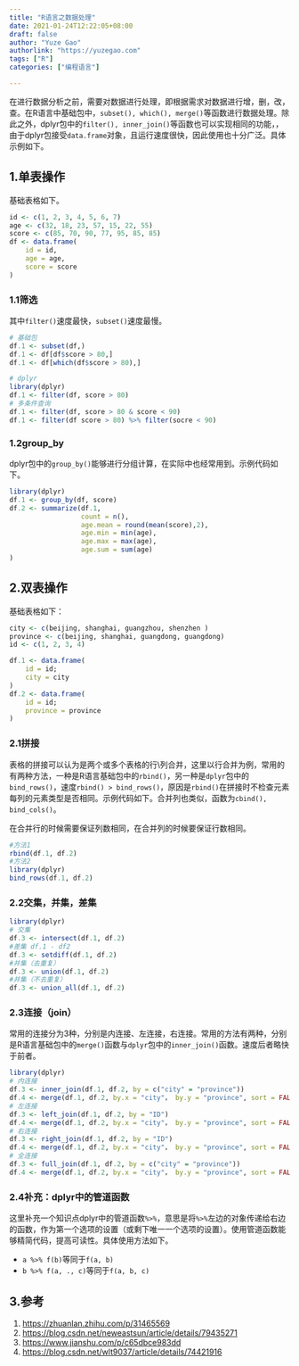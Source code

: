 ```yaml
---
title: "R语言之数据处理"
date: 2021-01-24T12:22:05+08:00
draft: false
author: "Yuze Gao"
authorlink: "https://yuzegao.com"
tags: ["R"]
categories: ["编程语言"]

---
```


在进行数据分析之前，需要对数据进行处理，即根据需求对数据进行增，删，改，查。在R语言中基础包中，`subset(), which(), merge()`等函数进行数据处理。除此之外，dplyr包中的`filter(), inner_join()`等函数也可以实现相同的功能，，由于dplyr包接受`data.frame`对象，且运行速度很快，因此使用也十分广泛。具体示例如下。

## 1.单表操作

基础表格如下。

```R
id <- c(1, 2, 3, 4, 5, 6, 7)
age <- c(32, 18, 23, 57, 15, 22, 55)
score <- c(85, 70, 90, 77, 95, 85, 85)
df <- data.frame(
    id = id,
    age = age,
    score = score
)
```

### 1.1筛选

其中`filter()`速度最快，`subset()`速度最慢。

```R
# 基础包
df.1 <- subset(df,)
df.1 <- df[df$score > 80,]
df.1 <- df[which(df$score > 80),]

# dplyr
library(dplyr)
df.1 <- filter(df, score > 80)
# 多条件查询
df.1 <- filter(df, score > 80 & score < 90)
df.1 <- filter(df score > 80) %>% filter(socre < 90)
```

### 1.2group_by

dplyr包中的`group_by()`能够进行分组计算，在实际中也经常用到。示例代码如下。

```R
library(dplyr)
df.1 <- group_by(df, score)
df.2 <- summarize(df.1,
                  count = n(),
                  age.mean = round(mean(score),2),
                  age.min = min(age),
                  age.max = max(age),
                  age.sum = sum(age)
)
```



## 2.双表操作

基础表格如下：

```R
city <- c(beijing, shanghai, guangzhou, shenzhen )
province <- c(beijing, shanghai, guangdong, guangdong)
id <- c(1, 2, 3, 4)

df.1 <- data.frame(
    id = id;
    city = city
) 
df.2 <- data.frame(
    id = id;
    province = province
)
```

### 2.1拼接

表格的拼接可以认为是两个或多个表格的行\列合并，这里以行合并为例，常用的有两种方法，一种是R语言基础包中的`rbind()`，另一种是`dplyr`包中的`bind_rows()`，速度`rbind() > bind_rows()`，原因是`rbind()`在拼接时不检查元素每列的元素类型是否相同。示例代码如下。合并列也类似，函数为`cbind(), bind_cols()`。

在合并行的时候需要保证列数相同，在合并列的时候要保证行数相同。

```R
#方法1
rbind(df.1, df.2)
#方法2
library(dplyr)
bind_rows(df.1, df.2)
```

### 2.2交集，并集，差集

```R
library(dplyr)
# 交集
df.3 <- intersect(df.1, df.2)
#差集 df.1 - df2
df.3 <- setdiff(df.1, df.2)
#并集（去重复）
df.3 <- union(df.1, df.2)
#并集（不去重复）
df.3 <- union_all(df.1, df.2)
```

### 2.3连接（join）

常用的连接分为3种，分别是内连接、左连接，右连接。常用的方法有两种，分别是R语言基础包中的`merge()`函数与`dplyr`包中的`inner_join()`函数。速度后者略快于前者。

```R
library(dplyr)
# 内连接
df.3 <- inner_join(df.1, df.2, by = c("city" = "province"))
df.4 <- merge(df.1, df.2, by.x = "city"， by.y = "province", sort = FALSE)
# 左连接
df.3 <- left_join(df.1, df.2, by = "ID")
df.4 <- merge(df.1, df.2, by.x = "city"， by.y = "province", sort = FALSE, all.x = TRUE)
# 右连接
df.3 <- right_join(df.1, df.2, by = "ID")
df.4 <- merge(df.1, df.2, by.x = "city"， by.y = "province", sort = FALSE, all.y = TRUE)
# 全连接
df.3 <- full_join(df.1, df.2, by = c("city" = "province"))
df.4 <- merge(df.1, df.2, by.x = "city"， by.y = "province", sort = FALSE, all = TRUE)
```

### 2.4补充：dplyr中的管道函数

这里补充一个知识点dplyr中的管道函数`%>%`，意思是将`%>%`左边的对象传递给右边的函数，作为第一个选项的设置（或剩下唯一一个选项的设置）。使用管道函数能够精简代码，提高可读性。具体使用方法如下。

- `a %>% f(b)`等同于`f(a, b)`
- `b %>% f(a, ., c)`等同于`f(a, b, c)`



## 3.参考

1. https://zhuanlan.zhihu.com/p/31465569
2. https://blog.csdn.net/neweastsun/article/details/79435271
3. https://www.jianshu.com/p/c65dbce983dd
4. https://blog.csdn.net/wlt9037/article/details/74421916